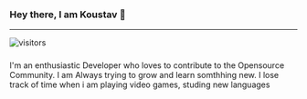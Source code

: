 ### Hey there, I am Koustav 👋

---
![visitors](https://visitor-badge.glitch.me/badge?page_id=Koustav-Dey)

<!--
**Koustav-Dey/Koustav-Dey** is a ✨ _special_ ✨ repository because its `README.md` (this file) appears on your GitHub profile.

Here are some ideas to get you started:

- 🔭 I’m currently working on ...
- 🌱 I’m currently learning ...
- 👯 I’m looking to collaborate on ...
- 🤔 I’m looking for help with ...
- 💬 Ask me about ...
- 📫 How to reach me: ...
- 😄 Pronouns: ...
- ⚡ Fun fact: ...
-->
###

I'm an enthusiastic Developer who loves to contribute to the Opensource Community. I am Always trying to grow and learn somthhing new. I lose track of time when i am playing video games, studing new languages
